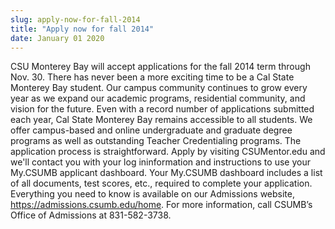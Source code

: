 ```yaml
---
slug: apply-now-for-fall-2014
title: "Apply now for fall 2014"
date: January 01 2020
---
```


 
<p>
  CSU Monterey Bay will accept applications for the fall 2014 term through Nov.
  30. There has never been a more exciting time to be a Cal State Monterey Bay
  student. Our campus community continues to grow every year as we expand our
  academic programs, residential community, and vision for the future. Even with
  a record number of applications submitted each year, Cal State Monterey Bay
  remains accessible to all students. We offer campus-based and online
  undergraduate and graduate degree programs as well as outstanding Teacher
  Credentialing programs. The application process is straightforward. Apply by
  visiting CSUMentor.edu and we'll contact you with your log ininformation and
  instructions to use your My.CSUMB applicant dashboard. Your My.CSUMB dashboard
  includes a list of all documents, test scores, etc., required to complete your
  application. Everything you need to know is available on our Admissions
  website,
  <a
    href="https://admissions.csumb.edu/home"
    title="https://admissions.csumb.edu/home"
    >https://admissions.csumb.edu/home</a
  >. For more information, call CSUMB’s Office of Admissions at 831-582-3738.
</p>
 
